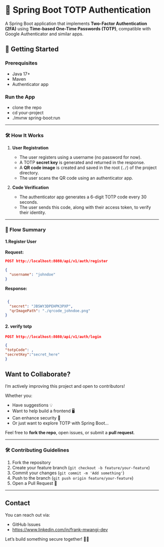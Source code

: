 # 🔐 Spring Boot TOTP Authentication

A Spring Boot application that implements **Two-Factor Authentication (2FA)** using **Time-based One-Time Passwords (TOTP)**, compatible with Google Authenticator and similar apps.


## 🚀 Getting Started

### Prerequisites

- Java 17+
- Maven
- Authenticator app

### Run the App

- clone the repo
- cd your-project
- ./mvnw spring-boot:run
---
### 🛠️ How It Works

1. **User Registration**
    - The user registers using a username (no password for now).
    - A TOTP **secret key** is generated and returned in the response.
    - A **QR code image** is created and saved in the root (`./`) of the project directory.
    - The user scans the QR code using an authenticator app.

2. **Code Verification**
    - The authenticator app generates a 6-digit TOTP code every 30 seconds.
    - The user sends this code, along with their access token, to verify their identity.

---
### 🔄 Flow Summary

#### 1.Register User

**Request:**
```json
POST http://localhost:8080/api/v1/auth/register

{
  "username": "johndoe"
}
```
**Response:**
```json

 {
  "secret": "JBSWY3DPEHPK3PXP",
  "qrImagePath": "./qrcode_johndoe.png"
}
```
#### 2. verify totp
```json
POST http://localhost:8080/api/v1/auth/login

{
"totpCode": ,
"secretKey":"secret_here"
}

```

##  Want to Collaborate?

I’m actively improving this project and open to contributors!

Whether you:
- Have suggestions 💡
- Want to help build a frontend 🖥️
- Can enhance security 🔐
- Or just want to explore TOTP with Spring Boot...

Feel free to **fork the repo**, open issues, or submit a **pull request**.

---

### 🛠 Contributing Guidelines

1. Fork the repository
2. Create your feature branch (`git checkout -b feature/your-feature`)
3. Commit your changes (`git commit -m 'Add something'`)
4. Push to the branch (`git push origin feature/your-feature`)
5. Open a Pull Request 🚀

---

##  Contact

You can reach out via:
- GitHub Issues
- https://www.linkedin.com/in/frank-mwangi-dev

Let’s build something secure together! 🔐🔥
